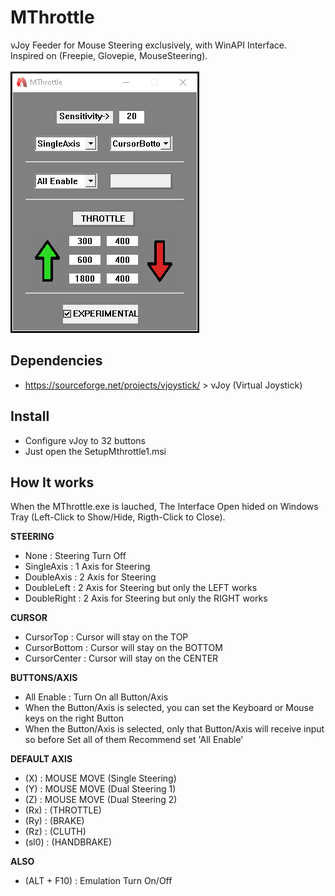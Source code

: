 # MThrottle
vJoy Feeder for Mouse Steering exclusively, with WinAPI Interface.<br/>
Inspired on (Freepie, Glovepie, MouseSteering).<br/><br/>
![github-large](https://github.com/SKILL324/MThrottle/blob/main/MThrottle.png?raw=true)


## Dependencies
- https://sourceforge.net/projects/vjoystick/ > vJoy (Virtual Joystick)

## Install
- Configure vJoy to 32 buttons
- Just open the SetupMthrottle1.msi

## How It works
When the MThrottle.exe is lauched, The Interface Open hided on Windows Tray (Left-Click to Show/Hide, Rigth-Click to Close).

**STEERING**
- None : Steering Turn Off
- SingleAxis : 1 Axis for Steering
- DoubleAxis : 2 Axis for Steering
- DoubleLeft : 2 Axis for Steering but only the LEFT works
- DoubleRight : 2 Axis for Steering but only the RIGHT works

**CURSOR**
- CursorTop : Cursor will stay on the TOP
- CursorBottom : Cursor will stay on the BOTTOM
- CursorCenter : Cursor will stay on the CENTER

**BUTTONS/AXIS**
- All Enable : Turn On all Button/Axis
- When the Button/Axis is selected, you can set the Keyboard or Mouse keys on the right Button
- When the Button/Axis is selected, only that Button/Axis will receive input so before Set all of them Recommend set 'All Enable'

**DEFAULT AXIS**
- (X) : MOUSE MOVE (Single Steering)
- (Y) : MOUSE MOVE (Dual Steering 1)
- (Z) : MOUSE MOVE (Dual Steering 2)
- (Rx) : (THROTTLE)
- (Ry) : (BRAKE)
- (Rz) : (CLUTH)
- (sl0) : (HANDBRAKE)

**ALSO**
- (ALT + F10) : Emulation Turn On/Off
